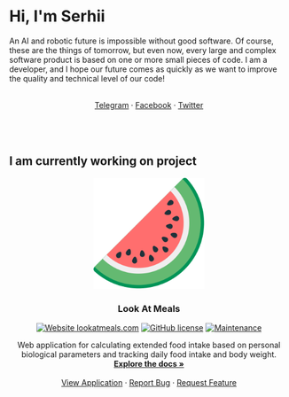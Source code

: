 # Hi, I'm Serhii

An AI and robotic future is impossible without good software. Of course, these are the things of tomorrow, but even now, every large and complex software product is based on one or more small pieces of code. I am a developer, and I hope our future comes as quickly as we want to improve the quality and technical level of our code!
<p align="center">
<br>
<a href="https://">Telegram</a>
 · <a href="https://">Facebook</a>
 · <a href="https://">Twitter</a>
<br>
<br>
<br>
<br>
</p>

## I am currently working on project
<!--[![contributions welcome](https://img.shields.io/badge/contributions-welcome-brightgreen.svg?style=flat)](https://github.com/dwyl/esta/issues)
[![GitHub contributors](https://img.shields.io/github/contributors/hxbn-proto/lookatmeals-diary.svg)](https://GitHub.com/hxbn-proto/lookatmeals-diary/graphs/contributors/)
[![Website lookatmeals.com](https://img.shields.io/website-up-down-green-red/https/lookatmeals.com.svg)](https://lookatmeals.com/)
[![GitHub version](https://badge.fury.io/gh/hxbn-proto%2Flookatmeals-diary.svg)](https://github.com/hxbn-proto/lookatmeals-diary)
[![HitCount](http://hits.dwyl.com/hxbn-proto/https://githubcom/hxbn-proto/lookatmeals-diary.svg)](http://hits.dwyl.com/hxbn-proto/https://githubcom/hxbn-proto/lookatmeals-diary)
[![GitHub issues](https://img.shields.io/github/issues/hxbn-proto/lookatmeals-diary.svg)](https://GitHub.com/hxbn-proto/lookatmeals-diary/issues/)
[![GitHub license](https://img.shields.io/github/license/hxbn-proto/lookatmeals-diary.svg)](https://github.com/hxbn-proto/lookatmeals-diary/blob/master/LICENSE)
[![Maintenance](https://img.shields.io/badge/Maintained%3F-yes-green.svg)](https://GitHub.com/hxbn-proto/lookatmeals-diary/graphs/commit-activity)-->
 
 <p align="center">
  <a href="https://github.com/othneildrew/Best-README-Template">
    <img src="/logo-min.svg?raw=true" alt="Logo" width="200" height="200">
  </a>

  <h3 align="center">Look At Meals</h3>
<p align="center">
<a href="https://lookatmeals.com/"><img alt="Website lookatmeals.com" src="https://img.shields.io/website-up-down-green-red/https/lookatmeals.com.svg"></a>
<a href="https://github.com/hxbn-proto/lookatmeals-diary/blob/master/LICENSE"><img alt="GitHub license" src="https://img.shields.io/github/license/hxbn-proto/lookatmeals-diary.svg"></a>
<a href="https://gitgub.com/hxbn-proto/lookatmeals-diary/graphs/commit-activity"><img alt="Maintenance" src="https://img.shields.io/badge/Maintained%3F-yes-green.svg"></a>
</p>
  <p align="center">
    Web application for calculating extended food intake based on personal biological parameters and tracking daily food intake and body weight.
    <br/>
    <a href="https://github.com/othneildrew/Best-README-Template"><strong>Explore the docs »</strong></a>
    <br/>
    <br/>
    <a href="https://lookatmeals.com">View Application</a>
    ·
    <a href="https://github.com/hxbn-proto/lookatmeals-diary/issues">Report Bug</a>
    ·
    <a href="https://github.com/hxbn-proto/lookatmeals-diary/issues">Request Feature</a>
  </p>
</p>
<!-- - Learning in public on <a href="https://www.twitch.tv/blacktechdiva">Twitch</a> or <a href="https://www.monica.dev">monica.dev</a> 📹 ✍🏾
- Tinkering with interactions on <a href="https://codepen.io/m0nica"> Codepen</a> 🏓
- Sharing updates on <a href="https://www.linkedin.com/in/monicampowell/">LinkedIn</a> 💼
Here are some ideas to get you started:-->

<!--- 🔭 I’m currently working on ...
- 🌱 I’m currently learning ...
- 👯 I’m looking to collaborate on ...
- 🤔 I’m looking for help with ...
- 💬 Ask me about ...
- 📫 How to reach me: ...
- 😄 Pronouns: ...
- ⚡ Fun fact: ...
-->
